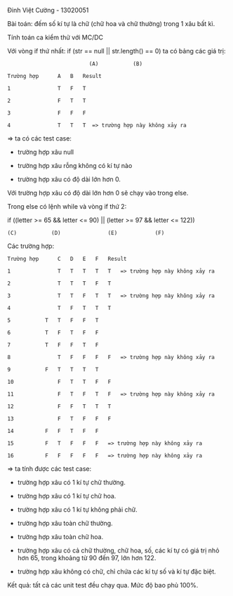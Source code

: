 Đinh Việt Cường - 13020051

Bài toán: đếm số kí tự là chữ (chữ hoa và chữ thường) trong 1 xâu bất kì.

Tính toán ca kiểm thử với MC/DC

Với vòng if thứ nhất: if (str == null || str.length() == 0) ta có bảng các giá trị:

                              (A)	        (B)

	Trường hợp		A	B	Result

	1	        	T	F	T

	2        		F	T	T

	3        		F	F	F

	4        		T	T	T  => trường hợp này không xảy ra

=> ta có các test case:

+ trường hợp xâu null

+ trường hợp xâu rỗng không có kí tự nào

+ trường hợp xâu có độ dài lớn hơn 0.

Với trường hợp xâu có độ dài lớn hơn 0 sẽ chạy vào trong else.

Trong else có lệnh while và vòng if thứ 2: 

if ((letter >= 65 && letter <= 90) || (letter >= 97 && letter <= 122))

	(C)	          (D)               (E)	           (F)

Các trường hợp:

	Trường hợp		C	D	E	F	Result

	1	       		T	T	T	T	T	=> trường hợp này không xảy ra

	2	        	T	T	T	F	T

	3	        	T	T	F	T	T	=> trường hợp này không xảy ra

	4	        	T	F	T	T	T

	5			T	T	F	F	T

	6			T	F	T	F	F

	7			T	F	F	T	F	

	8	       		T	F	F	F	F	=> trường hợp này không xảy ra

	9			F	T	T	T	T

	10	      		F	T	T	F	F

	11	      		F	T	F	T	F	=> trường hợp này không xảy ra

	12	      		F	F	T	T	T

	13	       		F	T	F	F	F

	14			F	F	T	F	F

	15			F	T	F	F	F	=> trường hợp này không xảy ra

	16			F	F	F	F	F 	=> trường hợp này không xảy ra

=> ta tính được các test case:

+ trường hợp xâu có 1 kí tự chữ thường.

+ trường hợp xâu có 1 kí tự chữ hoa.

+ trường hợp xâu có 1 kí tự không phải chữ.

+ trường hợp xâu toàn chữ thường.

+ trường hợp xâu toàn chữ hoa.

+ trường hợp xâu có cả chữ thường, chữ hoa, số, các kí tự có giá trị nhỏ hơn 65, trong khoảng từ 90 đến 97, lớn hơn 122.

+ trường hợp xâu không có chữ, chỉ chứa các kí tự số và kí tự đặc biệt.


Kết quả: tất cả các unit test đều chạy qua. Mức độ bao phủ 100%.
